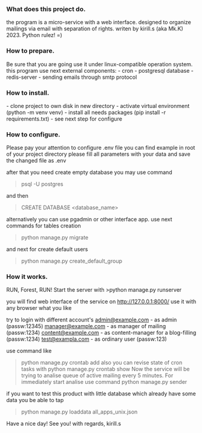 <h3>What does this project do.</h3>

the program is a micro-service with a web interface. designed to organize mailings via email with separation of rights.
writen by kirill.s (aka Mk.K) 2023.
Python rulez! =)

<h3>How to prepare.</h3>
Be sure that you are going use it under linux-compatible operation system.
this program use next external components:
- cron
- postgresql database
- redis-server
- sending emails through smtp protocol 


<h3>How to install.</h3>
- clone project to own disk in new directory
- activate virtual environment (python -m venv venv)
- install all needs packages (pip install -r requirements.txt)
- see next step for configure

<h3>How to configure.</h3>
Please pay your attention to configure .env file
you can find example in root of your project directory
please fill all parameters with your data and save the changed file as .env

after that you need create empty database 
you may use command
>psql -U postgres

and then
>CREATE DATABASE <database_name>


alternatively you can use pgadmin or other interface app.
use next commands for tables creation
>python manage.py migrate

and next for create default users
>python manage.py create_default_group

<h3>Ноw it works.</h3>
RUN, Forest, RUN! 
Start the server with
>python manage.py runserver

you will find web interface of the service on 
http://127.0.0.1:8000/
use it with any browser what you like

try to login with different account's
admin@example.com - as admin (passw:12345)
manager@example.com - as manager of mailing (passw:1234)
content@example.com - as content-manager for a blog-filling (passw:1234)
test@exampla.com - as ordinary user (passw:123)



use command like
>python manage.py crontab add
also you can revise state of cron tasks with
>python manage.py crontab show
Now the service will be trying to analise queue of active mailing every 5 minutes.
For immediately start analise use command
>python manage.py sender
 
if you want to test this product with little database which already have some data you be able to tap 
> python manage.py loaddata all_apps_unix.json

Have a nice day! See you!
with regards, kirill.s
